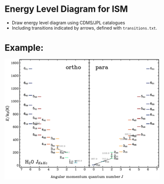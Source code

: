 # Energy Level Diagram for ISM
- Draw energy level diagram using CDMS/JPL catalogues 
- Including transitions indicated by arrows, defined with `transitions.txt`.


# Example:
![An example of the energy diagram of H2O generated by the Python script](./H2O_diag.png)
